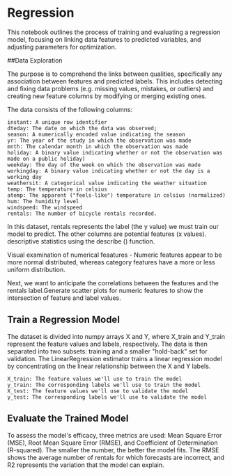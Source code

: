 # Regression
This notebook outlines the process of training and evaluating a regression model, focusing on linking data features to predicted variables, and adjusting parameters for optimization.

##Data Exploration

The purpose is to comprehend the links between qualities, specifically any association between features and predicted labels. 
This includes detecting and fixing data problems (e.g. missing values, mistakes, or outliers) and creating new feature columns by modifying or merging existing ones.

The data consists of the following columns:

    instant: A unique row identifier
    dteday: The date on which the data was observed;
    season: A numerically encoded value indicating the season
    yr: The year of the study in which the observation was made 
    mnth: The calendar month in which the observation was made 
    holiday: A binary value indicating whether or not the observation was made on a public holiday)
    weekday: The day of the week on which the observation was made 
    workingday: A binary value indicating whether or not the day is a working day 
    weathersit: A categorical value indicating the weather situation 
    temp: The temperature in celsius 
    atemp: The apparent ("feels-like") temperature in celsius (normalized)
    hum: The humidity level 
    windspeed: The windspeed 
    rentals: The number of bicycle rentals recorded.

In this dataset, rentals represents the label (the y value) we must train our model to predict. The other columns are potential features (x values).
descriptive statistics using the describe () function.

Visual examination of numerical feaatures - Numeric features appear to be more normal distributed, whereas category features have a more or less uniform distribution. 

Next, we want to anticipate the correlations between the features and the rentals label.Generate scatter plots for numeric features to show the intersection of feature and label values.

## Train a Regression Model
The dataset is divided into numpy arrays X and Y, where X_train and Y_train represent the feature values and labels, respectively.
The data is then separated into two subsets: training and a smaller "hold-back" set for validation. The LinearRegression estimator trains a linear regression model by concentrating on the linear relationship between the X and Y labels.


    X_train: The feature values we'll use to train the model
    y_train: The corresponding labels we'll use to train the model
    X_test: The feature values we'll use to validate the model
    y_test: The corresponding labels we'll use to validate the model
## Evaluate the Trained Model
To assess the model's efficacy, three metrics are used: Mean Square Error (MSE), Root Mean Square Error (RMSE), and Coefficient of Determination (R-squared). The smaller the number, the better the model fits. The RMSE shows the average number of rentals for which forecasts are incorrect, and R2 represents the variation that the model can explain.



